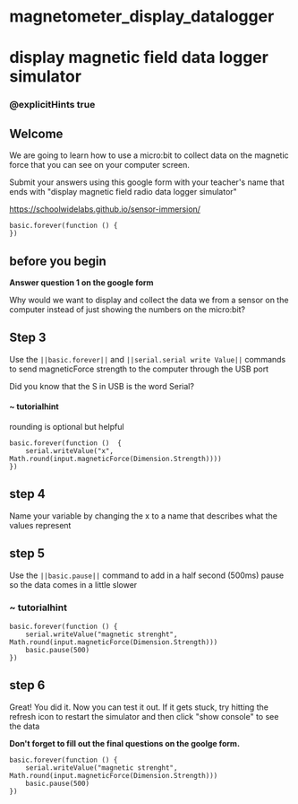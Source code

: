 # magnetometer_display_datalogger
# display magnetic field data logger simulator
### @explicitHints true
 
## Welcome
 
We are going to learn how to use a micro:bit to collect data on the magnetic force that you can see on your computer screen.
 
Submit your answers using this google form with your teacher's name that ends with "display magnetic field radio data logger simulator"
 
https://schoolwidelabs.github.io/sensor-immersion/ 
 
```template
basic.forever(function () {
})
```
 
## before you begin
 
**Answer question 1 on the google form**
 
Why would we want to display and collect the data we from a sensor on the computer instead of just showing the numbers on the micro:bit?
 
## Step 3
 
Use the ``||basic.forever||`` and ``||serial.serial write Value||`` commands to send magneticForce strength to the computer through the USB port 

Did you know that the S in USB is the word Serial?
 
#### ~ tutorialhint
rounding is optional but helpful
```blocks
basic.forever(function ()  {
    serial.writeValue("x", Math.round(input.magneticForce(Dimension.Strength))))
})
```
 
## step 4 
Name your variable by changing the x to a name that describes what the values represent
 
## step 5
Use the ``||basic.pause||`` command to add in a half second (500ms) pause so the data comes in a little slower
 
### ~ tutorialhint
```blocks
basic.forever(function () {
    serial.writeValue("magnetic strenght", Math.round(input.magneticForce(Dimension.Strength)))
    basic.pause(500)
})
```
 
## step 6
Great! You did it. Now you can test it out. If it gets stuck, try hitting the refresh icon to restart the simulator and then click "show console" to see the data
 
**Don't forget to fill out the final questions on the goolge form.**
 
```ghost
basic.forever(function () {
    serial.writeValue("magnetic strenght", Math.round(input.magneticForce(Dimension.Strength)))
    basic.pause(500)
})
```
